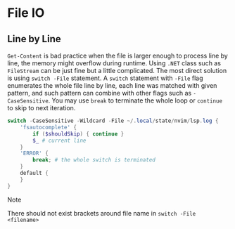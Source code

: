 # File IO

## Line by Line

`Get-Content` is bad practice when the file is larger enough to process line by line, the memory might overflow during runtime.
Using `.NET` class such as `FileStream` can be just fine but a little complicated. The most direct solution is using `switch -File` statement.
A `switch` statement with `-File` flag enumerates the whole file line by line, each line was matched with given pattern, and such pattern can combine with other flags such as `-CaseSensitive`.
You may use `break` to terminate the whole loop or `continue` to skip to next iteration.

```ps1
switch -CaseSensitive -Wildcard -File ~/.local/state/nvim/lsp.log {
    'fsautocomplete' {
        if ($shouldSkip) { continue }
        $_ # current line
    }
    'ERROR' {
        break; # the whole switch is terminated
    }
    default {
    }
}
```

> [!NOTE]
> There should not exist brackets around file name in `switch -File <filename>`
